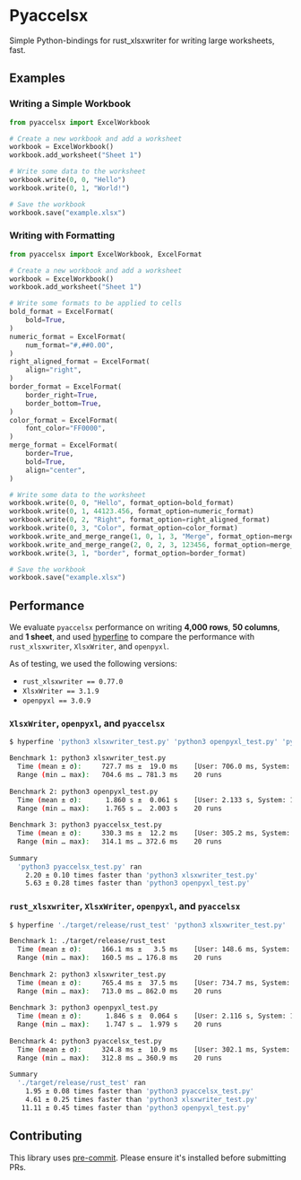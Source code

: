 # Pyaccelsx

Simple Python-bindings for rust_xlsxwriter for writing large worksheets, fast.

## Examples

### Writing a Simple Workbook

```python
from pyaccelsx import ExcelWorkbook

# Create a new workbook and add a worksheet
workbook = ExcelWorkbook()
workbook.add_worksheet("Sheet 1")

# Write some data to the worksheet
workbook.write(0, 0, "Hello")
workbook.write(0, 1, "World!")

# Save the workbook
workbook.save("example.xlsx")
```

### Writing with Formatting

```python
from pyaccelsx import ExcelWorkbook, ExcelFormat

# Create a new workbook and add a worksheet
workbook = ExcelWorkbook()
workbook.add_worksheet("Sheet 1")

# Write some formats to be applied to cells
bold_format = ExcelFormat(
    bold=True,
)
numeric_format = ExcelFormat(
    num_format="#,##0.00",
)
right_aligned_format = ExcelFormat(
    align="right",
)
border_format = ExcelFormat(
    border_right=True,
    border_bottom=True,
)
color_format = ExcelFormat(
    font_color="FF0000",
)
merge_format = ExcelFormat(
    border=True,
    bold=True,
    align="center",
)

# Write some data to the worksheet
workbook.write(0, 0, "Hello", format_option=bold_format)
workbook.write(0, 1, 44123.456, format_option=numeric_format)
workbook.write(0, 2, "Right", format_option=right_aligned_format)
workbook.write(0, 3, "Color", format_option=color_format)
workbook.write_and_merge_range(1, 0, 1, 3, "Merge", format_option=merge_format)
workbook.write_and_merge_range(2, 0, 2, 3, 123456, format_option=merge_format)
workbook.write(3, 1, "border", format_option=border_format)

# Save the workbook
workbook.save("example.xlsx")
```

## Performance

We evaluate `pyaccelsx` performance on writing **4,000 rows**, **50 columns**, and **1 sheet**, and used [hyperfine](https://lib.rs/crates/hyperfine) to compare the performance with `rust_xlsxwriter`, `XlsxWriter`, and `openpyxl`.

As of testing, we used the following versions:

- `rust_xlsxwriter == 0.77.0`
- `XlsxWriter == 3.1.9`
- `openpyxl == 3.0.9`

### `XlsxWriter`, `openpyxl`, and `pyaccelsx`

```bash
$ hyperfine 'python3 xlsxwriter_test.py' 'python3 openpyxl_test.py' 'python3 pyaccelsx_test.py' --warmup 5 --runs 20

Benchmark 1: python3 xlsxwriter_test.py
  Time (mean ± σ):     727.7 ms ±  19.0 ms    [User: 706.0 ms, System: 20.4 ms]
  Range (min … max):   704.6 ms … 781.3 ms    20 runs
 
Benchmark 2: python3 openpyxl_test.py
  Time (mean ± σ):      1.860 s ±  0.061 s    [User: 2.133 s, System: 1.075 s]
  Range (min … max):    1.765 s …  2.003 s    20 runs
 
Benchmark 3: python3 pyaccelsx_test.py
  Time (mean ± σ):     330.3 ms ±  12.2 ms    [User: 305.2 ms, System: 19.1 ms]
  Range (min … max):   314.1 ms … 372.6 ms    20 runs
 
Summary
  'python3 pyaccelsx_test.py' ran
    2.20 ± 0.10 times faster than 'python3 xlsxwriter_test.py'
    5.63 ± 0.28 times faster than 'python3 openpyxl_test.py'
```

### `rust_xlsxwriter`, `XlsxWriter`, `openpyxl`, and `pyaccelsx`

```bash
$ hyperfine './target/release/rust_test' 'python3 xlsxwriter_test.py' 'python3 openpyxl_test.py' 'python3 pyaccelsx_test.py' --warmup 5 --runs 20

Benchmark 1: ./target/release/rust_test
  Time (mean ± σ):     166.1 ms ±   3.5 ms    [User: 148.6 ms, System: 10.5 ms]
  Range (min … max):   160.5 ms … 176.8 ms    20 runs
 
Benchmark 2: python3 xlsxwriter_test.py
  Time (mean ± σ):     765.4 ms ±  37.5 ms    [User: 734.7 ms, System: 29.4 ms]
  Range (min … max):   713.0 ms … 862.0 ms    20 runs
 
Benchmark 3: python3 openpyxl_test.py
  Time (mean ± σ):      1.846 s ±  0.064 s    [User: 2.116 s, System: 1.071 s]
  Range (min … max):    1.747 s …  1.979 s    20 runs
 
Benchmark 4: python3 pyaccelsx_test.py
  Time (mean ± σ):     324.8 ms ±  10.9 ms    [User: 302.1 ms, System: 16.7 ms]
  Range (min … max):   312.8 ms … 360.9 ms    20 runs
 
Summary
  './target/release/rust_test' ran
    1.95 ± 0.08 times faster than 'python3 pyaccelsx_test.py'
    4.61 ± 0.25 times faster than 'python3 xlsxwriter_test.py'
   11.11 ± 0.45 times faster than 'python3 openpyxl_test.py'
```

## Contributing

This library uses [pre-commit](https://pre-commit.com/). Please ensure it's installed before submitting PRs.
